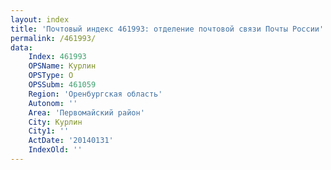 ```yaml
---
layout: index
title: 'Почтовый индекс 461993: отделение почтовой связи Почты России'
permalink: /461993/
data:
    Index: 461993
    OPSName: Курлин
    OPSType: О
    OPSSubm: 461059
    Region: 'Оренбургская область'
    Autonom: ''
    Area: 'Первомайский район'
    City: Курлин
    City1: ''
    ActDate: '20140131'
    IndexOld: ''
---
```

